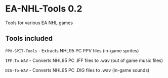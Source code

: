 # EA-NHL-Tools 0.2
Tools for various EA NHL games

## Tools included
`PPV-SPIT-Tools` - Extracts NHL95 PC PPV files (in-game sprites)

`IFF-To-WAV` - Converts NHL95 PC .IFF files to .wav (out of game music files)

`DIG-To-WAV` - Converts NHL95 PC .DIG files to .wav (in-game sounds)